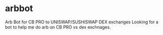 # arbbot
Arb Bot for CB PRO to UNISWAP/SUSHISWAP DEX exchanges
Looking for a bot to help me do arb on CB PRO vs dex exchnages.
